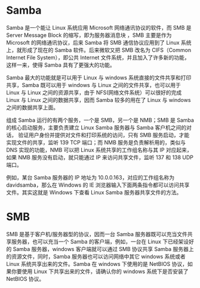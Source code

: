 # Samba

Samba 是一个能让 Linux 系统应用 Microsoft 网络通讯协议的软件，而 SMB 是 Server Message Block 的缩写，即为服务器消息块 ，SMB 主要是作为 Microsoft 的网络通讯协议，后来 Samba 将 SMB 通信协议应用到了 Linux 系统上，就形成了现在的 Samba 软件。后来微软又把 SMB 改名为 CIFS（Common Internet File System），即公共 Internet 文件系统，并且加入了许多新的功能，这样一来，使得 Samba 具有了更强大的功能。

Samba 最大的功能就是可以用于 Linux 与 windows 系统直接的文件共享和打印共享，Samba 既可以用于 windows 与 Linux 之间的文件共享，也可以用于 Linux 与 Linux 之间的资源共享，由于 NFS(网络文件系统）可以很好的完成 Linux 与 Linux 之间的数据共享，因而 Samba 较多的用在了 Linux 与 windows 之间的数据共享上面。

组成 Samba 运行的有两个服务，一个是 SMB，另一个是 NMB；SMB 是 Samba 的核心启动服务，主要负责建立 Linux Samba 服务器与 Samba 客户机之间的对话， 验证用户身份并提供对文件和打印系统的访问，只有 SMB 服务启动，才能实现文件的共享，监听 139 TCP 端口；而 NMB 服务是负责解析用的，类似与 DNS 实现的功能，NMB 可以把 Linux 系统共享的工作组名称与其 IP 对应起来，如果 NMB 服务没有启动，就只能通过 IP 来访问共享文件，监听 137 和 138 UDP 端口。

例如，某台 Samba 服务器的 IP 地址为 10.0.0.163，对应的工作组名称为 davidsamba，那么在 Windows 的 IE 浏览器输入下面两条指令都可以访问共享文件。其实这就是 Windows 下查看 Linux Samba 服务器共享文件的方法。

# SMB

SMB 是基于客户机/服务器型的协议，因而一台 Samba 服务器既可以充当文件共享服务器，也可以充当一个 Samba 的客户端，例如，一台在 Linux 下已经架设好的 Samba 服务器，windows 客户端就可以通过 SMB 协议共享 Samba 服务器上的资源文件，同时，Samba 服务器也可以访问网络中其它 windows 系统或者 Linux 系统共享出来的文件。Samba 在 windows 下使用的是 NetBIOS 协议，如果你要使用 Linux 下共享出来的文件，请确认你的 windows 系统下是否安装了 NetBIOS 协议。
